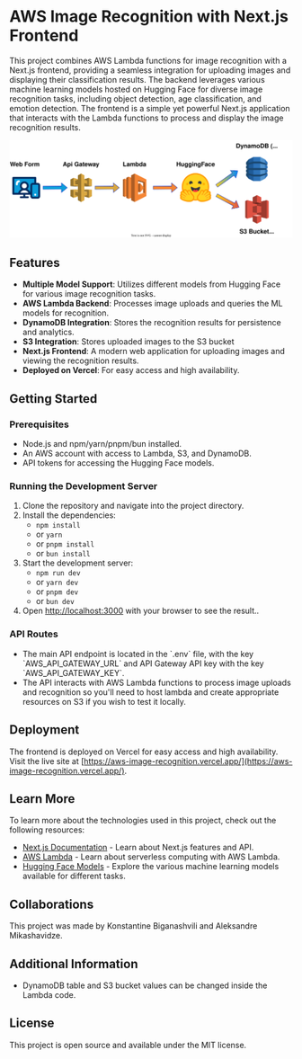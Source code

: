 # AWS Image Recognition with Next.js Frontend

This project combines AWS Lambda functions for image recognition with a Next.js frontend, providing a seamless integration for uploading images and displaying their classification results. The backend leverages various machine learning models hosted on Hugging Face for diverse image recognition tasks, including object detection, age classification, and emotion detection. The frontend is a simple yet powerful Next.js application that interacts with the Lambda functions to process and display the image recognition results.

![](schema.svg)

## Features

- **Multiple Model Support**: Utilizes different models from Hugging Face for various image recognition tasks.
- **AWS Lambda Backend**: Processes image uploads and queries the ML models for recognition.
- **DynamoDB Integration**: Stores the recognition results for persistence and analytics.
- **S3 Integration**: Stores uploaded images to the S3 bucket
- **Next.js Frontend**: A modern web application for uploading images and viewing the recognition results.
- **Deployed on Vercel**: For easy access and high availability.

## Getting Started

### Prerequisites

- Node.js and npm/yarn/pnpm/bun installed.
- An AWS account with access to Lambda, S3, and DynamoDB.
- API tokens for accessing the Hugging Face models.

### Running the Development Server

1. Clone the repository and navigate into the project directory.
2. Install the dependencies:
   - `npm install`
   - or `yarn`
   - or `pnpm install`
   - or `bun install`
3. Start the development server:
   - `npm run dev`
   - or `yarn dev`
   - or `pnpm dev`
   - or `bun dev`
4. Open [http://localhost:3000](http://localhost:3000) with your browser to see the result..

### API Routes

- The main API endpoint is located in the \`.env\` file, with the key \`AWS_API_GATEWAY_URL\` and API Gateway API key with the key \`AWS_API_GATEWAY_KEY\`.
- The API interacts with AWS Lambda functions to process image uploads and recognition so you'll need to host lambda and create appropriate resources on S3 if you wish to test it locally.

## Deployment

The frontend is deployed on Vercel for easy access and high availability. Visit the live site at [https://aws-image-recognition.vercel.app/](https://aws-image-recognition.vercel.app/).

## Learn More

To learn more about the technologies used in this project, check out the following resources:

- [Next.js Documentation](https://nextjs.org/docs) - Learn about Next.js features and API.
- [AWS Lambda](https://aws.amazon.com/lambda/) - Learn about serverless computing with AWS Lambda.
- [Hugging Face Models](https://huggingface.co/models) - Explore the various machine learning models available for different tasks.

## Collaborations

This project was made by Konstantine Biganashvili and Aleksandre Mikashavidze.

## Additional Information

- DynamoDB table and S3 bucket values can be changed inside the Lambda code.

## License

This project is open source and available under the MIT license.
